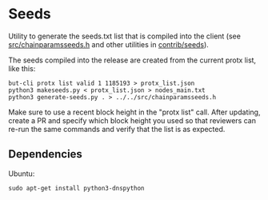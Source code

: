 # Seeds

Utility to generate the seeds.txt list that is compiled into the client
(see [src/chainparamsseeds.h](/src/chainparamsseeds.h) and other utilities in [contrib/seeds](/contrib/seeds)).

The seeds compiled into the release are created from the current protx list, like this:

    but-cli protx list valid 1 1185193 > protx_list.json
    python3 makeseeds.py < protx_list.json > nodes_main.txt
    python3 generate-seeds.py . > ../../src/chainparamsseeds.h

Make sure to use a recent block height in the "protx list" call. After updating, create a PR and
specify which block height you used so that reviewers can re-run the same commands and verify
that the list is as expected.

## Dependencies

Ubuntu:

    sudo apt-get install python3-dnspython
